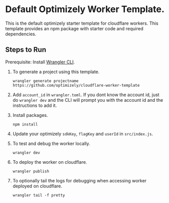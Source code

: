 # Default Optimizely Worker Template.

This is the default optimizely starter template for cloudflare workers. This template provides an npm package with starter code and required dependencies.

## Steps to Run

Prerequisite: Install [Wrangler CLI](https://developers.cloudflare.com/workers/cli-wrangler).

1. To generate a project using this template.

   ```
   wrangler generate projectname https://github.com/optimizely/cloudflare-worker-template
   ```

2. Add `account_id` in `wrangler.toml`. If you dont know the account id, just do `wrangler dev` and the CLI will prompt you with the account id and the instructions to add it.

3. Install packages.
    ```
    npm install
    ```

4. Update your optimizely `sdkKey`, `flagKey` and `userId` in `src/index.js`.

5. To test and debug the worker locally.

   ```
   wrangler dev
   ```

6. To deploy the worker on cloudflare.

   ```
   wrangler publish
   ```

7. To optionally tail the logs for debugging when accessing worker deployed on cloudflare.
   ```
   wrangler tail -f pretty
   ```
